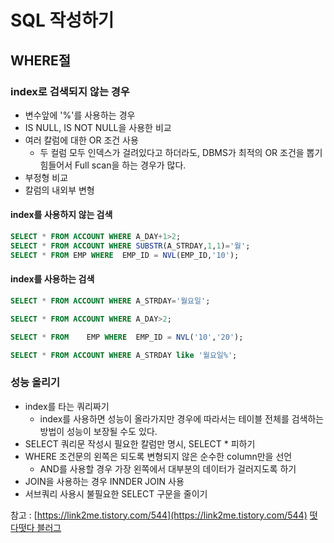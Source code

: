 # SQL 작성하기
## WHERE절
### index로 검색되지 않는 경우
- 변수앞에 '%'를 사용하는 경우
- IS NULL, IS NOT NULL을 사용한 비교
- 여러 칼럼에 대한 OR 조건 사용
	- 두 컬럼 모두 인덱스가 걸려있다고 하더라도, DBMS가 최적의 OR 조건을 뽑기 힘들어서 Full scan을 하는 경우가 많다.
- 부정형 비교
- 칼럼의 내외부 변형
#### index를 사용하지 않는 검색
```sql
SELECT * FROM ACCOUNT WHERE A_DAY+1>2;
SELECT * FROM ACCOUNT WHERE SUBSTR(A_STRDAY,1,1)='월';
SELECT * FROM EMP WHERE  EMP_ID = NVL(EMP_ID,'10');
```
#### index를 사용하는 검색
```sql
SELECT * FROM ACCOUNT WHERE A_STRDAY='월요일';

SELECT * FROM ACCOUNT WHERE A_DAY>2;

SELECT * FROM    EMP WHERE  EMP_ID = NVL('10','20');

SELECT * FROM ACCOUNT WHERE A_STRDAY like '월요일%';
```

### 성능 올리기 
- index를 타는 쿼리짜기
	- index를 사용하면 성능이 올라가지만 경우에 따라서는 테이블 전체를 검색하는 방법이 성능이 보장될 수도 있다.
- SELECT 쿼리문 작성시 필요한 칼럼만 명시, SELECT * 피하기
- WHERE 조건문의 왼쪽은 되도록 변형되지 않은 순수한 column만을 선언
	- AND를 사용할 경우 가장 왼쪽에서 대부분의 데이터가 걸러지도록 하기
- JOIN을 사용하는 경우 INNDER JOIN 사용
- 서브쿼리 사용시 불필요한 SELECT 구문을 줄이기


참고 : [https://link2me.tistory.com/544](https://link2me.tistory.com/544)
         [떳다떳다 블러그](https://starplaying.tistory.com/350)
